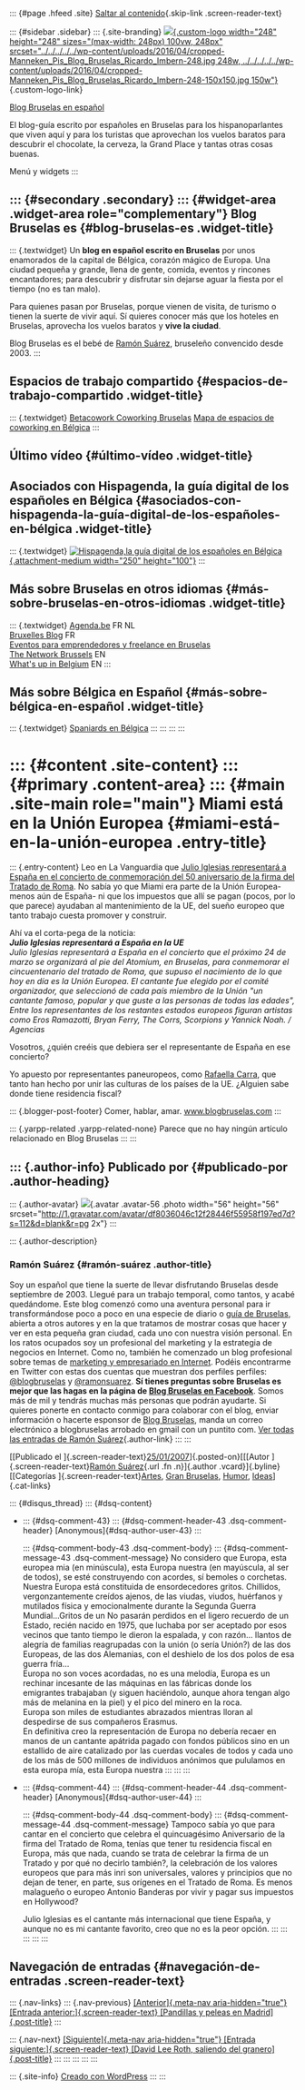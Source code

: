 ::: {#page .hfeed .site}
[Saltar al contenido](../../../../../index.html?p=40#content){.skip-link
.screen-reader-text}

::: {#sidebar .sidebar}
::: {.site-branding}
[![](../../../../../wp-content/uploads/2016/04/cropped-Manneken_Pis_Blog_Bruselas_Ricardo_Imbern-248.jpg){.custom-logo
width="248" height="248" sizes="(max-width: 248px) 100vw, 248px"
srcset="../../../../../wp-content/uploads/2016/04/cropped-Manneken_Pis_Blog_Bruselas_Ricardo_Imbern-248.jpg 248w, ../../../../../wp-content/uploads/2016/04/cropped-Manneken_Pis_Blog_Bruselas_Ricardo_Imbern-248-150x150.jpg 150w"}](../../../../../index.html){.custom-logo-link}

[Blog Bruselas en español](../../../../../index.html)

El blog-guía escrito por españoles en Bruselas para los hispanoparlantes
que viven aquí y para los turistas que aprovechan los vuelos baratos
para descubrir el chocolate, la cerveza, la Grand Place y tantas otras
cosas buenas.

Menú y widgets
:::

::: {#secondary .secondary}
::: {#widget-area .widget-area role="complementary"}
Blog Bruselas es {#blog-bruselas-es .widget-title}
----------------

::: {.textwidget}
Un **blog en español escrito en Bruselas** por unos enamorados de la
capital de Bélgica, corazón mágico de Europa. Una ciudad pequeña y
grande, llena de gente, comida, eventos y rincones encantadores; para
descubrir y disfrutar sin dejarse aguar la fiesta por el tiempo (no es
tan malo).

Para quienes pasan por Bruselas, porque vienen de visita, de turismo o
tienen la suerte de vivir aquí. Sí quieres conocer más que los hoteles
en Bruselas, aprovecha los vuelos baratos y **vive la ciudad**.

Blog Bruselas es el bebé de [Ramón Suárez](http://www.ramonsuarez.com),
bruseleño convencido desde 2003.
:::

Espacios de trabajo compartido {#espacios-de-trabajo-compartido .widget-title}
------------------------------

::: {.textwidget}
[Betacowork Coworking Bruselas](http://www.betacowork.com) [Mapa de
espacios de coworking en Bélgica](http://coworkingbelgium.com)
:::

Último vídeo {#último-vídeo .widget-title}
------------

Asociados con Hispagenda, la guía digital de los españoles en Bélgica {#asociados-con-hispagenda-la-guía-digital-de-los-españoles-en-bélgica .widget-title}
---------------------------------------------------------------------

::: {.textwidget}
[![Hispagenda,la guía digital de los españoles en
Bélgica](../../../../../wp-content/uploads/2010/04/Hispagenda-250px.gif "Hispagenda, la guía digital de los españoles en Bélgica"){.attachment-medium
width="250" height="100"}](http://www.hispagenda.com)
:::

Más sobre Bruselas en otros idiomas {#más-sobre-bruselas-en-otros-idiomas .widget-title}
-----------------------------------

::: {.textwidget}
[Agenda.be](http://www.agenda.be) FR NL\
[Bruxelles Blog](http://www.bxlblog.be/) FR\
[Eventos para emprendedores y freelance en
Bruselas](http://www.betacowork.com/events/)\
[The Network
Brussels](http://groups.yahoo.com/group/TheNetworkBrussels/) EN\
[What\'s up in Belgium](http://www.whatsupin.be/) EN
:::

Más sobre Bélgica en Español {#más-sobre-bélgica-en-español .widget-title}
----------------------------

::: {.textwidget}
[Spaniards en Bélgica](http://www.spaniards.es/paises/belgica)
:::
:::
:::
:::

::: {#content .site-content}
::: {#primary .content-area}
::: {#main .site-main role="main"}
Miami está en la Unión Europea {#miami-está-en-la-unión-europea .entry-title}
==============================

::: {.entry-content}
Leo en La Vanguardia que [Julio Iglesias representará a España en el
concierto de conmemoración del 50 aniversario de la firma del Tratado de
Roma](http://www.lavanguardia.es/free/edicionimpresa/res/20070125/51302706185.html?urlback=http://www.lavanguardia.es/premium/edicionimpresa/20070125/51302706185.html).
No sabía yo que Miami era parte de la Unión Europea- menos aún de
España- ni que los impuestos que allí se pagan (pocos, por lo que
parece) ayudaban al mantenimiento de la UE, del sueño europeo que tanto
trabajo cuesta promover y construir.

Ahí va el corta-pega de la noticia:\
***Julio Iglesias representará a España en la UE**\
Julio Iglesias representará a España en el concierto que el próximo 24
de marzo se organizará al pie del Atomium, en Bruselas, para conmemorar
el cincuentenario del tratado de Roma, que supuso el nacimiento de lo
que hoy en día es la Unión Europea. El cantante fue elegido por el
comité organizador, que seleccionó de cada país miembro de la Unión "un
cantante famoso, popular y que guste a las personas de todas las
edades", Entre los representantes de los restantes estados europeos
figuran artistas como Eros Ramazotti, Bryan Ferry, The Corrs, Scorpions
y Yannick Noah. / Agencias*

Vosotros, ¿quién creéis que debiera ser el representante de España en
ese concierto?

Yo apuesto por representantes paneuropeos, como [Rafaella
Carra](http://www.youtube.com/watch?v=1TAHkq_7DMc), que tanto han hecho
por unir las culturas de los países de la UE. ¿Alguien sabe donde tiene
residencia fiscal?

::: {.blogger-post-footer}
Comer, hablar, amar. www.blogbruselas.com
:::

::: {.yarpp-related .yarpp-related-none}
Parece que no hay ningún artículo relacionado en Blog Bruselas
:::
:::

::: {.author-info}
Publicado por {#publicado-por .author-heading}
-------------

::: {.author-avatar}
![](http://1.gravatar.com/avatar/df8036046c12f28446f55958f197ed7d?s=56&d=blank&r=pg){.avatar
.avatar-56 .photo width="56" height="56"
srcset="http://1.gravatar.com/avatar/df8036046c12f28446f55958f197ed7d?s=112&d=blank&r=pg 2x"}
:::

::: {.author-description}
### Ramón Suárez {#ramón-suárez .author-title}

Soy un español que tiene la suerte de llevar disfrutando Bruselas desde
septiembre de 2003. Llegué para un trabajo temporal, como tantos, y
acabé quedándome. Este blog comenzó como una aventura personal para ir
transformándose poco a poco en una especie de diario o [guía de
Bruselas](../../../../../index.html), abierta a otros autores y en la
que tratamos de mostrar cosas que hacer y ver en esta pequeña gran
ciudad, cada uno con nuestra visión personal. En los ratos ocupados soy
un profesional del marketing y la estrategia de negocios en Internet.
Como no, también he comenzado un blog profesional sobre temas de
[marketing y empresariado en Internet](http://ramonsuarez.com). Podéis
encontrarme en Twitter con estas dos cuentas que muestran dos perfiles
perfiles: [\@blogbruselas](http://twitter.com/blogbruselas) y
[\@ramonsuarez](http://twitter.com/ramonsuarez). **Sí tienes preguntas
sobre Bruselas es mejor que las hagas en la página de [Blog Bruselas en
Facebook](http://www.facebook.com/blogbruselas)**. Somos más de mil y
tendrás muchas más personas que podrán ayudarte. Si quieres ponerte en
contacto conmigo para colaborar con el blog, enviar información o
hacerte esponsor de [Blog Bruselas](../../../../../index.html), manda un
correo electrónico a blogbruselas arrobado en gmail con un puntito com.
[Ver todas las entradas de Ramón
Suárez](../../../../2010/04/30/index.html?author=2){.author-link}
:::
:::

[[Publicado el
]{.screen-reader-text}[25/01/2007](../../../../../index.html?p=40)]{.posted-on}[[[Autor
]{.screen-reader-text}[Ramón
Suárez](../../../../2010/04/30/index.html?author=2){.url .fn
.n}]{.author .vcard}]{.byline}[[Categorías
]{.screen-reader-text}[Artes](../../../../category/artes/index.html),
[Gran Bruselas](../../../../category/gran-bruselas/index.html),
[Humor](../../../../category/humor/index.html),
[Ideas](../../../../category/ideas/index.html)]{.cat-links}

::: {#disqus_thread}
::: {#dsq-content}
-   ::: {#dsq-comment-43}
    ::: {#dsq-comment-header-43 .dsq-comment-header}
    [Anonymous]{#dsq-author-user-43}
    :::

    ::: {#dsq-comment-body-43 .dsq-comment-body}
    ::: {#dsq-comment-message-43 .dsq-comment-message}
    No considero que Europa, esta europea mia (en minúscula), esta
    Europa nuestra (en mayúscula, al ser de todos), se esté construyendo
    con acordes, sí bemoles o corchetas. Nuestra Europa está constituida
    de ensordecedores gritos. Chillidos, vergonzantemente creídos
    ajenos, de las viudas, viudos, huérfanos y mutilados física y
    emocionalmente durante la Segunda Guerra Mundial...Gritos de un No
    pasarán perdidos en el ligero recuerdo de un Estado, recién nacido
    en 1975, que luchaba por ser aceptado por esos vecinos que tanto
    tiempo le dieron la espalada, y con razón... llantos de alegría de
    familias reagrupadas con la unión (o sería Unión?) de las dos
    Europeas, de las dos Alemanias, con el deshielo de los dos polos de
    esa guerra fría...\
    Europa no son voces acordadas, no es una melodía, Europa es un
    rechinar incesante de las máquinas en las fábricas donde los
    emigrantes trabajaban (y siguen haciéndolo, aunque ahora tengan algo
    más de melanina en la piel) y el pico del minero en la roca.\
    Europa son miles de estudiantes abrazados mientras lloran al
    despedirse de sus compañeros Erasmus.\
    En definitiva creo la representación de Europa no debería recaer en
    manos de un cantante apátrida pagado con fondos públicos sino en un
    estallido de aire catalizado por las cuerdas vocales de todos y cada
    uno de los más de 500 millones de individuos anónimos que pululamos
    en esta europa mía, esta Europa nuestra
    :::
    :::
    :::

-   ::: {#dsq-comment-44}
    ::: {#dsq-comment-header-44 .dsq-comment-header}
    [Anonymous]{#dsq-author-user-44}
    :::

    ::: {#dsq-comment-body-44 .dsq-comment-body}
    ::: {#dsq-comment-message-44 .dsq-comment-message}
    Tampoco sabía yo que para cantar en el concierto que celebra el
    quincuagésimo Aniversario de la firma del Tratado de Roma, tenías
    que tener tu residencia fiscal en Europa, más que nada, cuando se
    trata de celebrar la firma de un Tratado y por qué no decirlo
    también?, la celebración de los valores europeos que para más inri
    son universales, valores y principios que no dejan de tener, en
    parte, sus orígenes en el Tratado de Roma. Es menos malagueño o
    europeo Antonio Banderas por vivir y pagar sus impuestos en
    Hollywood?

    Julio Iglesias es el cantante más internacional que tiene España, y
    aunque no es mi cantante favorito, creo que no es la peor opción.
    :::
    :::
    :::
:::
:::

Navegación de entradas {#navegación-de-entradas .screen-reader-text}
----------------------

::: {.nav-links}
::: {.nav-previous}
[[Anterior]{.meta-nav aria-hidden="true"} [Entrada
anterior:]{.screen-reader-text} [Pandillas y peleas en
Madrid]{.post-title}](../../../../../index.html?p=39)
:::

::: {.nav-next}
[[Siguiente]{.meta-nav aria-hidden="true"} [Entrada
siguiente:]{.screen-reader-text} [David Lee Roth, saliendo del
granero]{.post-title}](../../../../../index.html?p=41)
:::
:::
:::
:::
:::

::: {.site-info}
[Creado con WordPress](https://es.wordpress.org/)
:::
:::
